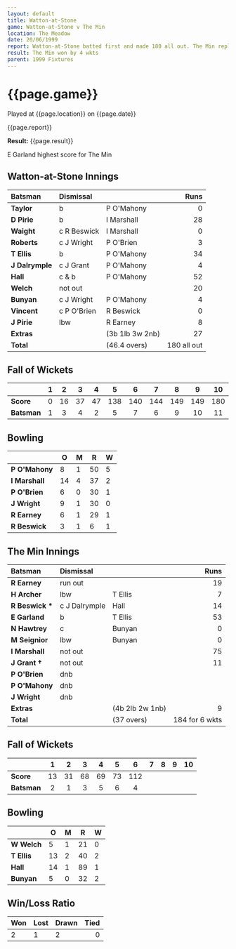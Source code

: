 ```yaml
---
layout: default
title: Watton-at-Stone
game: Watton-at-Stone v The Min
location: The Meadow
date: 20/06/1999
report: Watton-at-Stone batted first and made 180 all out. The Min replied with 184 for 6 wkts
result: The Min won by 4 wkts
parent: 1999 Fixtures
---
```


# {{page.game}}

Played at {{page.location}} on {{page.date}}

{{page.report}}

**Result:** {{page.result}}

E Garland highest score for The Min

## Watton-at-Stone Innings

| Batsman | Dismissal |  | Runs |
|:---|:---|---|---:|
| **Taylor** | b | P O'Mahony | 0 |
| **D Pirie** | b | I Marshall | 28 |
| **Waight** | c R Beswick | I Marshall | 0 |
| **Roberts** | c J Wright | P O'Brien | 3 |
| **T Ellis** | b | P O'Mahony | 34 |
| **J Dalrymple** | c J Grant | P O'Mahony | 4 |
| **Hall** | c & b | P O'Mahony | 52 |
| **Welch** | not out |  | 20 |
| **Bunyan** | c J Wright | P O'Mahony | 4 |
| **Vincent** | c P O'Brien | R Beswick | 0 |
| **J Pirie** | lbw | R Earney | 8 |
| **Extras** | | (3b 1lb 3w 2nb) | 27 |
| **Total** | | (46.4 overs) | 180 all out |

## Fall of Wickets

| | 1 | 2 | 3 | 4 | 5 | 6 | 7 | 8 | 9 | 10 |
|---|:---:|:---:|:---:|:---:|:---:|:---:|:---:|:---:|:---:|:---:|
| **Score** | 0 | 16 | 37 | 47 | 138 | 140 | 144 | 149 | 149 | 180 |
| **Batsman** | 1 | 3 | 4 | 2 | 5 | 7 | 6 | 9 | 10 | 11 |

## Bowling

| | O | M | R | W |
|---|---|---|---|---|
| **P O'Mahony** | 8 | 1 | 50 | 5 |
| **I Marshall** | 14 | 4 | 37 | 2 |
| **P O'Brien** | 6 | 0 | 30 | 1 |
| **J Wright** | 9 | 1 | 30 | 0 |
| **R Earney** | 6 | 1 | 29 | 1 |
| **R Beswick** | 3 | 1 | 6 | 1 |

## The Min Innings

| Batsman | Dismissal |  | Runs |
|:---|:---|---|---:|
| **R Earney** | run out |  | 19 |
| **H Archer** | lbw | T Ellis | 7 |
| **R Beswick &#42;** | c J Dalrymple | Hall | 14 |
| **E Garland** | b | T Ellis | 53 |
| **N Hawtrey** | c | Bunyan | 0 |
| **M Seignior** | lbw | Bunyan | 0 |
| **I Marshall** | not out |  | 75 |
| **J Grant &#8224;** | not out |  | 11 |
| **P O'Brien** | dnb |  |  |
| **P O'Mahony** | dnb |  |  |
| **J Wright** | dnb |  |  |
| **Extras** | | (4b 2lb 2w 1nb) | 9 |
| **Total** | | (37 overs) | 184 for 6 wkts |

## Fall of Wickets

| | 1 | 2 | 3 | 4 | 5 | 6 | 7 | 8 | 9 | 10 |
|---|:---:|:---:|:---:|:---:|:---:|:---:|:---:|:---:|:---:|:---:|
| **Score** | 13 | 31 | 68 | 69 | 73 | 112 |  |  |  |  |
| **Batsman** | 2 | 1 | 3 | 5 | 6 | 4 |  |  |  |  |

## Bowling

| | O | M | R | W |
|---|---|---|---|---|
| **W Welch** | 5 | 1 | 21 | 0 |
| **T Ellis** | 13 | 2 | 40 | 2 |
| **Hall** | 14 | 1 | 89 | 1 |
| **Bunyan** | 5 | 0 | 32 | 2 |

## Win/Loss Ratio

| Won | Lost | Drawn | Tied |
|:---|:---|:---|---:|
| 2 | 1 | 2 | 0 |